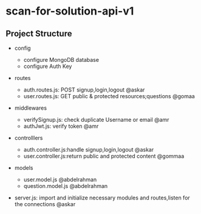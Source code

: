 # scan-for-solution-api-v1
## Project Structure
- config
    - configure MongoDB database
    - configure Auth Key
- routes
    - auth.routes.js: POST signup,login,logout @askar
    - user.routes.js: GET public & protected resources;questions @gomaa
- middlewares
    - verifySignup.js: check duplicate Username or email @amr
    - authJwt.js: verify token @amr
- controlllers
    - auth.controller.js:handle signup,login,logout @askar
    - user.controller.js:return public and protected content @gommaa
- models
    - user.model.js @abdelrahman
    - question.model.js @abdelrahman

- server.js: import and initialize necessary modules and routes,listen for the connections @askar
